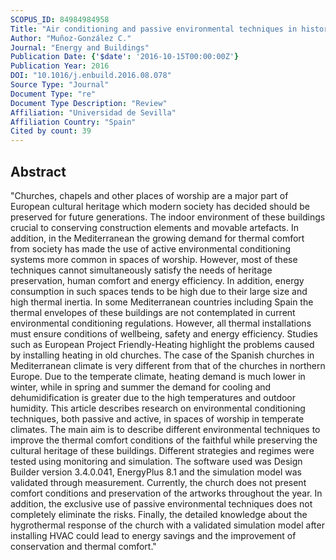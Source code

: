 ```yaml
---
SCOPUS_ID: 84984984958
Title: "Air conditioning and passive environmental techniques in historic churches in Mediterranean climate. A proposed method to assess damage risk and thermal comfort pre-intervention, simulation-based"
Author: "Muñoz-González C."
Journal: "Energy and Buildings"
Publication Date: {'$date': '2016-10-15T00:00:00Z'}
Publication Year: 2016
DOI: "10.1016/j.enbuild.2016.08.078"
Source Type: "Journal"
Document Type: "re"
Document Type Description: "Review"
Affiliation: "Universidad de Sevilla"
Affiliation Country: "Spain"
Cited by count: 39
---
```


## Abstract
"Churches, chapels and other places of worship are a major part of European cultural heritage which modern society has decided should be preserved for future generations. The indoor environment of these buildings crucial to conserving construction elements and movable artefacts. In addition, in the Mediterranean the growing demand for thermal comfort from society has made the use of active environmental conditioning systems more common in spaces of worship. However, most of these techniques cannot simultaneously satisfy the needs of heritage preservation, human comfort and energy efficiency. In addition, energy consumption in such spaces tends to be high due to their large size and high thermal inertia. In some Mediterranean countries including Spain the thermal envelopes of these buildings are not contemplated in current environmental conditioning regulations. However, all thermal installations must ensure conditions of wellbeing, safety and energy efficiency. Studies such as European Project Friendly-Heating highlight the problems caused by installing heating in old churches. The case of the Spanish churches in Mediterranean climate is very different from that of the churches in northern Europe. Due to the temperate climate, heating demand is much lower in winter, while in spring and summer the demand for cooling and dehumidification is greater due to the high temperatures and outdoor humidity. This article describes research on environmental conditioning techniques, both passive and active, in spaces of worship in temperate climates. The main aim is to describe different environmental techniques to improve the thermal comfort conditions of the faithful while preserving the cultural heritage of these buildings. Different strategies and regimes were tested using monitoring and simulation. The software used was Design Builder version 3.4.0.041, EnergyPlus 8.1 and the simulation model was validated through measurement. Currently, the church does not present comfort conditions and preservation of the artworks throughout the year. In addition, the exclusive use of passive environmental techniques does not completely eliminate the risks. Finally, the detailed knowledge about the hygrothermal response of the church with a validated simulation model after installing HVAC could lead to energy savings and the improvement of conservation and thermal comfort."
